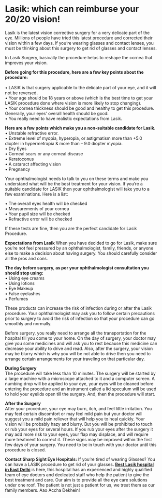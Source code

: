 # Lasik: which can reimburse your 20/20 vision!
Lasik is the latest vision corrective surgery for a very delicate part of the eye. Millions of people have tried this latest procedure and corrected their vision within a few days. If you’re wearing glasses and contact lenses, you must be thinking about this surgery to get rid of glasses and contact lenses.

In Lasik Surgery, basically the procedure helps to reshape the cornea that improves your vision.

**Before going for this procedure, here are a few key points about the procedure:**<br><br>
•	LASIK is that surgery applicable to the delicate part of your eye, and it will not be reversed.<br>
•	Your age should be 18 years or above (which is the best time to get your LASIK procedure done where vision is more likely to stop changing).<br>
•	Your cornea thickness should be good and healthy to get this procedure. Generally, your eyes' overall health should be good.<br>
•	You really need to have realistic expectations from Lasik.

**Here are a few points which make you a non-suitable candidate for Lasik.**<br>
•	Unstable refractive error.<br>
•	Extreme level of myopia, hyperopia, or astigmatism more than +5.0 diopter in hypermetropia & more than – 9.0 diopter myopia.<br>
•	Dry Eyes<br>
•	Corneal scars or any corneal disease<br>
•	Keratoconus<br>
•	A cataract affecting vision<br>
•	Pregnancy <br>

Your ophthalmologist needs to talk to you on these terms and make you understand what will be the best treatment for your vision. If you’re a suitable candidate for LASIK then your ophthalmologist will take you to a few examinations. Here is a list:<br>

•	The overall eyes health will be checked<br>
•	Measurements of your cornea<br>
•	Your pupil size will be checked<br>
•	Refractive error will be checked<br>

If these tests are fine, then you are the perfect candidate for Lasik Procedure.

**Expectations from Lasik**
When you have decided to go for Lasik, make sure you’re not feel pressured by an ophthalmologist, family, friends, or anyone else to make a decision about having surgery. You should carefully consider all the pros and cons.

**The day before surgery, as per your ophthalmologist consultation you should stop using:**<br>
•	Using eye creams<br>
•	Using lotions<br>
•	Eye Makeup<br>
•	False eyelashes<br>
•	Perfumes<br>

These products can increase the risk of infection during or after the Lasik procedure. Your ophthalmologist may ask you to follow certain precautions prior to surgery to avoid the risk of infection so that your procedure can go smoothly and normally.

Before surgery, you really need to arrange all the transportation for the hospital till you come to your home. On the day of surgery, your doctor may give you some medicines and will ask you to rest because this medicine can decrease your ability to drive and read. Also, after the surgery, your vision may be blurry which is why you will be not able to drive then you need to arrange certain arrangements for your traveling on that particular day. 

**During Surgery**<br>
The procedure will take less than 10 minutes. The surgery will be started by a large machine with a microscope attached to it and a computer screen. A numbing drop will be applied to your eye, your eyes will be cleaned before entering the procedure and an instrument called a lid speculum will be used to hold your eyelids open till the surgery. And, then the procedure will start.

**After the Surgery**<br>
After your procedure, your eye may burn, itch, and feel little irritation. You may feel certain discomfort or may feel mild pain but your doctor will suggest you a mild pain reliever that will help you to heal quickly. Your vision will be probably hazy and blurry. But you will be prohibited to touch or rub your eyes for several hours. If you rub your eyes after the surgery it may add more risk to your eyes, your flap may displace, and will require more treatment to correct it. These signs may be improved within the first few days of your surgery. You need to be in touch with your doctor until this procedure is closed.

**Contact Sharp Sight Eye Hospitals:** If you’re tired of wearing Glasses? You can have a LASIK procedure to get rid of your glasses. <b><a href="https://sharpsight.in/lasik-laser-eye-surgery/" target="_blank">Best Lasik hospital in East Delhi</a></b> is here, this hospital has an experienced and highly qualified team of eye doctors and dedicated staff who help the patient to give the best treatment and care. Our aim is to provide all the eye care solutions under one roof. The patient is not just a patient for us, we treat them as our family members.
Aao Accha Dekhein!

